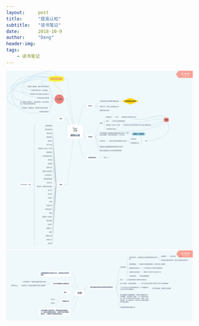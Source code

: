 ```yaml
---
layout:     post
title:      "提高认知"
subtitle:   "读书笔记"
date:       2018-10-9
author:     "Deng"
header-img: 
tags:
    - 读书笔记
---
```


![00](/img/x1.png)
![11](/img/x1+.png)